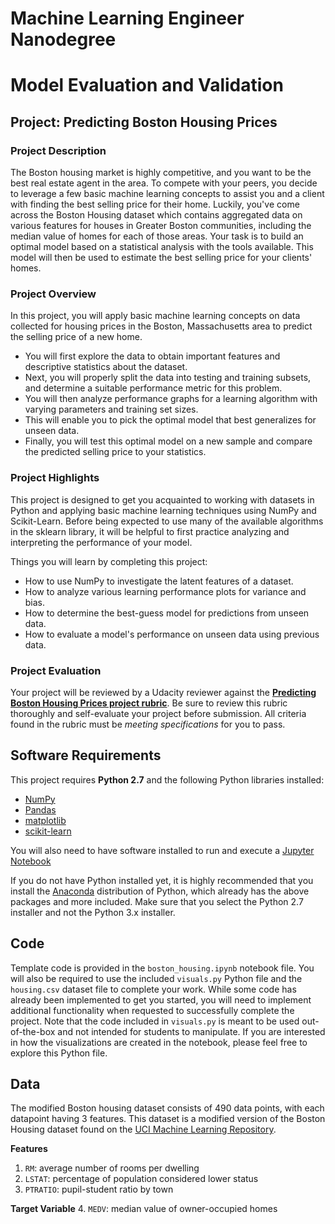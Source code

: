 # Machine Learning Engineer Nanodegree
# Model Evaluation and Validation
## Project: Predicting Boston Housing Prices
### Project Description
The Boston housing market is highly competitive, and you want to be the best real estate agent in the area. To compete with your peers, you decide to leverage a few basic machine learning concepts to assist you and a client with finding the best selling price for their home. Luckily, you've come across the Boston Housing dataset which contains aggregated data on various features for houses in Greater Boston communities, including the median value of homes for each of those areas. Your task is to build an optimal model based on a statistical analysis with the tools available. This model will then be used to estimate the best selling price for your clients' homes.

### Project Overview
In this project, you will apply basic machine learning concepts on data collected for housing prices in the Boston, Massachusetts area to predict the selling price of a new home. 
- You will first explore the data to obtain important features and descriptive statistics about the dataset. 
- Next, you will properly split the data into testing and training subsets, and determine a suitable performance metric for this problem. 
- You will then analyze performance graphs for a learning algorithm with varying parameters and training set sizes. 
- This will enable you to pick the optimal model that best generalizes for unseen data. 
- Finally, you will test this optimal model on a new sample and compare the predicted selling price to your statistics.

### Project Highlights
This project is designed to get you acquainted to working with datasets in Python and applying basic machine learning techniques using NumPy and Scikit-Learn. Before being expected to use many of the available algorithms in the sklearn library, it will be helpful to first practice analyzing and interpreting the performance of your model.

Things you will learn by completing this project:

- How to use NumPy to investigate the latent features of a dataset.
- How to analyze various learning performance plots for variance and bias.
- How to determine the best-guess model for predictions from unseen data.
- How to evaluate a model's performance on unseen data using previous data.

### Project Evaluation
Your project will be reviewed by a Udacity reviewer against the **<a href="https://review.udacity.com/#!/rubrics/103/view" target="_blank">Predicting Boston Housing Prices project rubric</a>**. Be sure to review this rubric thoroughly and self-evaluate your project before submission. All criteria found in the rubric must be *meeting specifications* for you to pass.

## Software Requirements

This project requires **Python 2.7** and the following Python libraries installed:

- [NumPy](http://www.numpy.org/)
- [Pandas](http://pandas.pydata.org/)
- [matplotlib](http://matplotlib.org/)
- [scikit-learn](http://scikit-learn.org/stable/)

You will also need to have software installed to run and execute a [Jupyter Notebook](http://ipython.org/notebook.html)

If you do not have Python installed yet, it is highly recommended that you install the [Anaconda](http://continuum.io/downloads) distribution of Python, which already has the above packages and more included. Make sure that you select the Python 2.7 installer and not the Python 3.x installer.

## Code

Template code is provided in the `boston_housing.ipynb` notebook file. You will also be required to use the included `visuals.py` Python file and the `housing.csv` dataset file to complete your work. While some code has already been implemented to get you started, you will need to implement additional functionality when requested to successfully complete the project. Note that the code included in `visuals.py` is meant to be used out-of-the-box and not intended for students to manipulate. If you are interested in how the visualizations are created in the notebook, please feel free to explore this Python file.

## Data

The modified Boston housing dataset consists of 490 data points, with each datapoint having 3 features. This dataset is a modified version of the Boston Housing dataset found on the [UCI Machine Learning Repository](https://archive.ics.uci.edu/ml/datasets/Housing).

**Features**
1.  `RM`: average number of rooms per dwelling
2. `LSTAT`: percentage of population considered lower status
3. `PTRATIO`: pupil-student ratio by town

**Target Variable**
4. `MEDV`: median value of owner-occupied homes